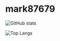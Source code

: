 # mark87679

![GitHub stats](https://github-readme-stats.vercel.app/api?username=mark8769&show_icons=true&theme=tokyonight)

![Top Langs](https://github-readme-stats.vercel.app/api/top-langs/?username=mark8769&theme=tokyonight)
